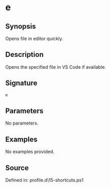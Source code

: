 # e

## Synopsis

Opens file in editor quickly.

## Description

Opens the specified file in VS Code if available.

## Signature

```powershell
e
```

## Parameters

No parameters.

## Examples

No examples provided.

## Source

Defined in: profile.d\15-shortcuts.ps1
